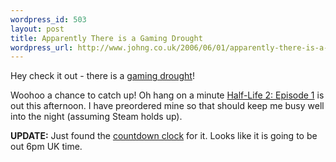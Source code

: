 ```yaml
---
wordpress_id: 503
layout: post
title: Apparently There is a Gaming Drought
wordpress_url: http://www.johng.co.uk/2006/06/01/apparently-there-is-a-gaming-drought/
---
```

Hey check it out - there is a <a href="http://www.joystiq.com/2006/05/31/the-summer-gaming-drought-is-upon-us/">gaming drought</a>!

Woohoo a chance to catch up! Oh hang on a minute <a href="http://storefront.steampowered.com/v2/index.php?area=game&amp;AppId=380">Half-Life 2: Episode 1</a> is out this afternoon. I have preordered mine so that should keep me busy well into the night (assuming Steam holds up).

**UPDATE:** Just found the <a href="http://ep1.half-life2.com/">countdown clock</a> for it. Looks like it is going to be out 6pm UK time.
